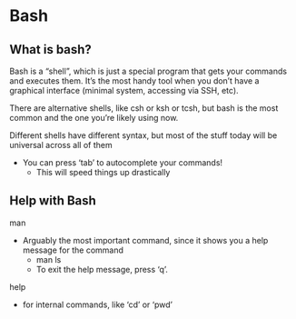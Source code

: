 # Bash

## What is bash?

Bash is a “shell”, which is just a special program that gets your commands and executes them. It’s the most handy tool when you don’t have a graphical interface \(minimal system, accessing via SSH, etc\).

There are alternative shells, like csh or ksh or tcsh, but bash is the most common and the one you’re likely using now.

Different shells have different syntax, but most of the stuff today will be universal across all of them

* You can press ‘tab’ to autocomplete your commands!
  * This will speed things up drastically

## Help with Bash

man

* Arguably the most important command, since it shows you a help message for the command
  * man ls
  * To exit the help message, press ‘q’.

help

* for internal commands, like ‘cd’ or ‘pwd’

